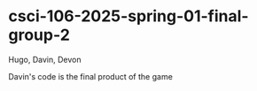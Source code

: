 # csci-106-2025-spring-01-final-group-2
Hugo, Davin, Devon



Davin's code is the final product of the game
